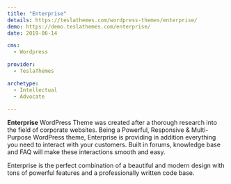 ```yaml
---
title: "Enterprise"
details: https://teslathemes.com/wordpress-themes/enterprise/
demo: https://demo.teslathemes.com/enterprise/
date: 2019-06-14

cms: 
  - Wordpress

provider: 
  - TeslaThemes

archetype:
  - Intellectual
  - Advocate
  
---
```


**Enterprise** WordPress Theme was created after a thorough research into the field of corporate websites. Being a  Powerful, Responsive & Multi-Purpose WordPress theme, Enterprise is providing in addition everything you need to interact with your customers. Built in forums, knowledge base and FAQ will make these interactions smooth and easy.

Enterprise is the perfect combination of a beautiful and modern design with tons of powerful features and a professionally written code base.
